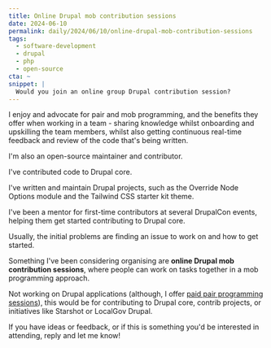 ```yaml
---
title: Online Drupal mob contribution sessions
date: 2024-06-10
permalink: daily/2024/06/10/online-drupal-mob-contribution-sessions
tags:
  - software-development
  - drupal
  - php
  - open-source
cta: ~
snippet: |
  Would you join an online group Drupal contribution session?
---
```


I enjoy and advocate for pair and mob programming, and the benefits they offer when working in a team - sharing knowledge whilst onboarding and upskilling the team members, whilst also getting continuous real-time feedback and review of the code that's being written.

I'm also an open-source maintainer and contributor.

I've contributed code to Drupal core.

I've written and maintain Drupal projects, such as the Override Node Options module and the Tailwind CSS starter kit theme.

I've been a mentor for first-time contributors at several DrupalCon events, helping them get started contributing to Drupal core.

Usually, the initial problems are finding an issue to work on and how to get started.

Something I've been considering organising are **online Drupal mob contribution sessions**, where people can work on tasks together in a mob programming approach.

Not working on Drupal applications (although, I offer [paid pair programming sessions][0]), this would be for contributing to Drupal core, contrib projects, or initiatives like Starshot or LocalGov Drupal.

If you have ideas or feedback, or if this is something you'd be interested in attending, reply and let me know!

[0]: {{site.url}}/pair
